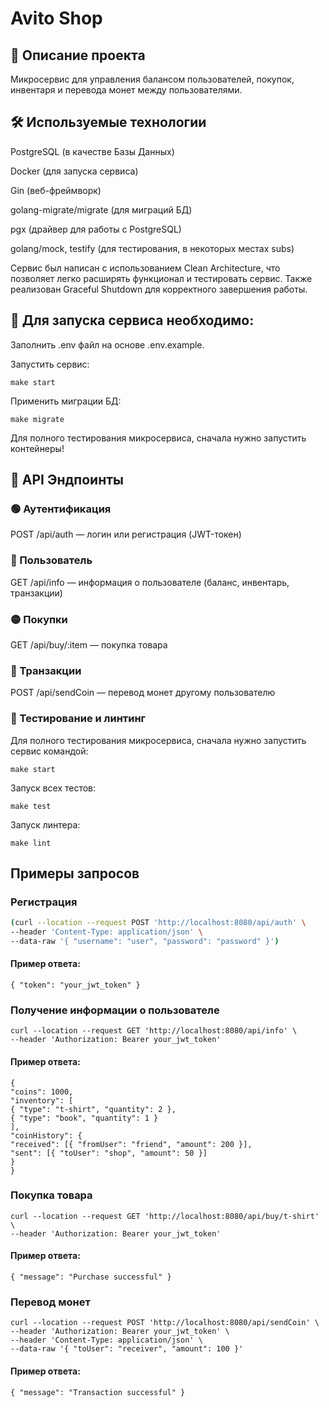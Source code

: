 # Avito Shop

## 📌 Описание проекта

Микросервис для управления балансом пользователей, покупок, инвентаря и перевода монет между пользователями.

## 🛠️ Используемые технологии

PostgreSQL (в качестве Базы Данных)

Docker (для запуска сервиса)

Gin (веб-фреймворк)

golang-migrate/migrate (для миграций БД)

pgx (драйвер для работы с PostgreSQL)

golang/mock, testify (для тестирования, в некоторых местах subs)

Сервис был написан с использованием Clean Architecture, что позволяет легко расширять функционал и тестировать сервис. Также реализован Graceful Shutdown для корректного завершения работы.


## 🔧 Для запуска сервиса необходимо:

Заполнить .env файл на основе .env.example.

Запустить сервис:
```
make start
```
Применить миграции БД:
```
make migrate
```
Для полного тестирования микросервиса, сначала нужно запустить контейнеры!


## 📄 API Эндпоинты

### 🟢 Аутентификация

POST /api/auth — логин или регистрация (JWT-токен)

### 🔵 Пользователь

GET /api/info — информация о пользователе (баланс, инвентарь, транзакции)

### 🟡 Покупки

GET /api/buy/:item — покупка товара

### 🔴 Транзакции

POST /api/sendCoin — перевод монет другому пользователю

### 🐳 Тестирование и линтинг
Для полного тестирования микросервиса, сначала нужно запустить сервис командой:
```
make start
```

Запуск всех тестов: 
```
make test
```

Запуск линтера: 
```
make lint
```

## Примеры запросов

### Регистрация

```sh
(curl --location --request POST 'http://localhost:8080/api/auth' \
--header 'Content-Type: application/json' \
--data-raw '{ "username": "user", "password": "password" }')
```
#### Пример ответа:
```
{ "token": "your_jwt_token" }
```

### Получение информации о пользователе

```
curl --location --request GET 'http://localhost:8080/api/info' \
--header 'Authorization: Bearer your_jwt_token'
```

#### Пример ответа:

```
{
"coins": 1000,
"inventory": [
{ "type": "t-shirt", "quantity": 2 },
{ "type": "book", "quantity": 1 }
],
"coinHistory": {
"received": [{ "fromUser": "friend", "amount": 200 }],
"sent": [{ "toUser": "shop", "amount": 50 }]
}
}
```

### Покупка товара

```
curl --location --request GET 'http://localhost:8080/api/buy/t-shirt' \
--header 'Authorization: Bearer your_jwt_token'
```

#### Пример ответа:

```
{ "message": "Purchase successful" }

```
### Перевод монет

```
curl --location --request POST 'http://localhost:8080/api/sendCoin' \
--header 'Authorization: Bearer your_jwt_token' \
--header 'Content-Type: application/json' \
--data-raw '{ "toUser": "receiver", "amount": 100 }'
```

#### Пример ответа:
```
{ "message": "Transaction successful" }
```


